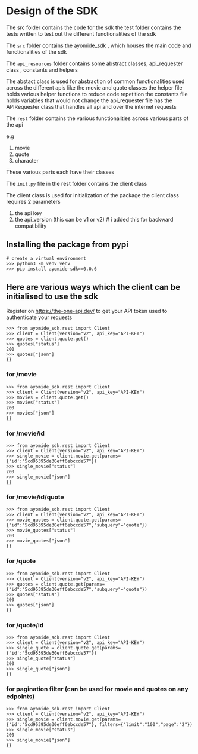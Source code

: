 # Design of the SDK


The src folder contains the code for the sdk 
the test folder contains the tests written to test out the different functionalities of the sdk

The `src` folder contains the ayomide_sdk , which houses the main code and functionalities of the sdk

The `api_resources` folder contains some abstract classes, api_requester class , constants and helpers

The abstact class is used for abstraction of common functionalities used across the different apis like the movie and quote classes
the helper file holds various helper functions to reduce code repetition
the constants file holds variables that would not change
the api_requester file has the APIRequester class that handles all api and over the internet requests

The `rest` folder contains the various functionalities across various parts of the api 

e.g
1. movie
2. quote
2. character

These various parts each have their classes 

The `init.py` file in the rest folder contains the client class

The client class is used for initialization of the package 
the client class requires 2 parameters 
1. the api key
2. the api_version (this can be v1 or v2)  # i added this for backward compatibility

## Installing the package from pypi

```
# create a virtual environment
>>> python3 -m venv venv
>>> pip install ayomide-sdk==0.0.6
```

## Here are various ways which the client can be initialised to use the sdk

Register on https://the-one-api.dev/ to get your API token used to authenticate your requests


```
>>> from ayomide_sdk.rest import Client
>>> client = Client(version="v2", api_key="API-KEY")
>>> quotes = client.quote.get()
>>> quotes["status"]
200
>>> quotes["json"]
{}
```

### for /movie
```
>>> from ayomide_sdk.rest import Client
>>> client = Client(version="v2", api_key="API-KEY")
>>> movies = client.quote.get()
>>> movies["status"]
200
>>> movies["json"]
{}
```

### for /movie/id
```
>>> from ayomide_sdk.rest import Client
>>> client = Client(version="v2", api_key="API-KEY")
>>> single_movie = client.movie.get(params={'id':"5cd95395de30eff6ebccde57"})
>>> single_movie["status"]
200
>>> single_movie["json"]
{}
```

### for /movie/id/quote
```
>>> from ayomide_sdk.rest import Client
>>> client = Client(version="v2", api_key="API-KEY")
>>> movie_quotes = client.quote.get(params={"id":"5cd95395de30eff6ebccde57","subquery"="quote"})
>>> movie_quotes["status"]
200
>>> movie_quotes["json"]
{}
```

### for /quote
```
>>> from ayomide_sdk.rest import Client
>>> client = Client(version="v2", api_key="API-KEY")
>>> quotes = client.quote.get(params={"id":"5cd95395de30eff6ebccde57","subquery"="quote"})
>>> quotes["status"]
200
>>> quotes["json"]
{}
```

### for /quote/id
```
>>> from ayomide_sdk.rest import Client
>>> client = Client(version="v2", api_key="API-KEY")
>>> single_quote = client.quote.get(params={'id':"5cd95395de30eff6ebccde57"})
>>> single_quote["status"]
200
>>> single_quote["json"]
{}
```

### for pagination filter (can be used for movie and quotes on any edpoints)
```
>>> from ayomide_sdk.rest import Client
>>> client = Client(version="v2", api_key="API-KEY")
>>> single_movie = client.movie.get(params={'id':"5cd95395de30eff6ebccde57"}, filters={"limit":"100","page":"2"})
>>> single_movie["status"]
200
>>> single_movie["json"]
{}
```

